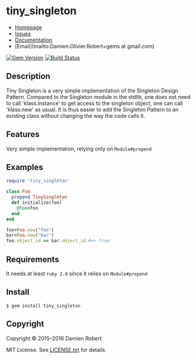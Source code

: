 # tiny_singleton

* [Homepage](https://github.com/DamienRobert/tiny_singleton#readme)
* [Issues](https://github.com/DamienRobert/tiny_singleton/issues)
* [Documentation](http://rubydoc.info/gems/tiny_singleto)
* [Email](mailto:Damien.Olivier.Robert+gems at gmail.com)

[![Gem Version](https://img.shields.io/gem/v/tiny_singleton.svg)](https://rubygems.org/gems/tiny_singleton)
[![Build Status](https://travis-ci.org/DamienRobert/tiny_singleton.svg?branch=master)](https://travis-ci.org/DamienRobert/tiny_singleton)

## Description

  Tiny Singleton is a very simple implementation of the Singleton Design
  Pattern. Compared to the Singleton module in the stdlib, one does not
  need to call 'klass.instance' to get access to the singleton object, one
  can call 'klass.new' as usual. It is thus easier to add the Singleton
  Pattern to an existing class without changing the way the code calls it.

## Features

Very simple implementation, relying only on `Module#prepend`

## Examples

``` ruby
require 'tiny_singleton'

class Foo
  prepend TinySingleton
  def initialize(foo)
    @foo=foo
  end
end

foo=Foo.new("foo")
bar=Foo.new("bar")
foo.object_id == bar.object_id #=> true
```

## Requirements

It needs at least `ruby 2.0` since it relies on `Module#prepend`

## Install

    $ gem install tiny_singleton

## Copyright

Copyright © 2015–2016 Damien Robert

MIT License. See [LICENSE.txt](./LICENSE.txt) for details.

